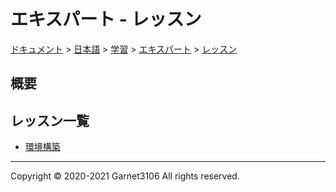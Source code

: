 # エキスパート - レッスン

[ドキュメント](../../../../index.md) > [日本語](../../../index.md) > [学習](../../index.md) > [エキスパート](../index.md) > [レッスン](./index.md)

## 概要

## レッスン一覧

- [環境構築](./environment/index.md)

---

Copyright © 2020-2021 Garnet3106 All rights reserved.

